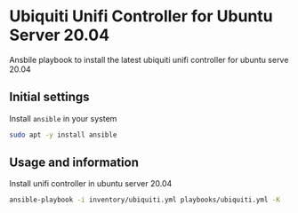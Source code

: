 # Ubiquiti Unifi Controller for Ubuntu Server 20.04

Ansbile playbook to install the latest ubiquiti unifi controller for ubuntu serve 20.04

## Initial settings

Install `ansible` in your system
```bash
sudo apt -y install ansible
```

## Usage and information

Install unifi controller in ubuntu server 20.04
```bash
ansible-playbook -i inventory/ubiquiti.yml playbooks/ubiquiti.yml -K
```
